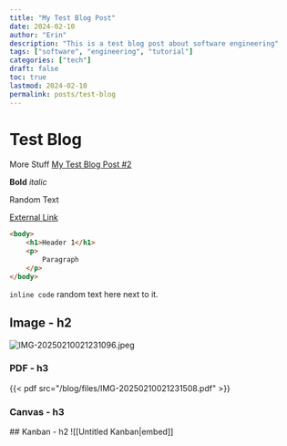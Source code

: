 ```yaml
---
title: "My Test Blog Post"
date: 2024-02-10
author: "Erin"
description: "This is a test blog post about software engineering"
tags: ["software", "engineering", "tutorial"]
categories: ["tech"]
draft: false
toc: true
lastmod: 2024-02-10
permalink: posts/test-blog
---
```

# Test Blog
More Stuff
[My Test Blog Post #2](/blog/test-blog-2)

**Bold**
*italic*

Random Text

[External Link](https://google.com)

```html
<body>
	<h1>Header 1</h1>
	<p>
		Paragraph
	</p>
</body>
```

`inline code` random text here next to it.

## Image - h2
![IMG-20250210021231096.jpeg](/blog/images/IMG-20250210021231096.jpeg)
### PDF - h3
{{< pdf src="/blog/files/IMG-20250210021231508.pdf" >}}

### Canvas - h3
<div class="canvas-container">
<style>

            .canvas-container {
                position: relative;
                width: 100%;
                height: 600px;
                background: var(--background);
                border: 1px solid var(--border-color);
                border-radius: 8px;
                overflow: hidden;
            }
            .canvas-node {
                position: absolute;
                background: var(--background);
                border: 1px solid var(--border-color);
                border-radius: 4px;
                padding: 1rem;
                max-width: 300px;
            }
            .canvas-node-text {
                font-size: 0.9rem;
            }
            .canvas-edge {
                position: absolute;
                border-top: 2px solid var(--accent);
                opacity: 0.5;
            }
            @media (max-width: 768px) {
                .canvas-container {
                    height: auto;
                    min-height: 400px;
                }
            }
        
</style>
<div class="canvas-node" style="left: -206px; top: -153px;">
<div class="canvas-node-text">Test Canvas</div>
</div>
<div class="canvas-node" style="left: -281px; top: -60px;">
<div class="canvas-node-text"></div>
</div>
<div class="canvas-node" style="left: 161px; top: -125px;">
<div class="canvas-node-text"></div>
</div>
<div class="canvas-node" style="left: 161px; top: 320px;">
<div class="canvas-node-text"></div>
</div>
</div>
## Kanban - h2
![[Untitled Kanban|embed]]